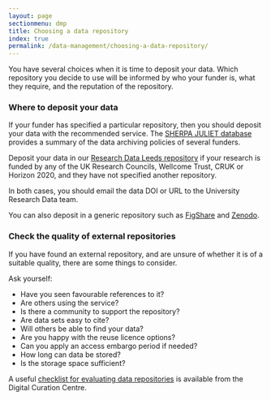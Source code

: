 ```yaml
---
layout: page
sectionmenu: dmp
title: Choosing a data repository
index: true
permalink: /data-management/choosing-a-data-repository/
---
```


You have several choices when it is time to deposit your data. Which repository you decide to use will be informed by who your funder is, what they require, and the reputation of the repository.

### Where to deposit your data
If your funder has specified a particular repository, then you should deposit your data with the recommended service. The [SHERPA JULIET database](https://v2.sherpa.ac.uk/juliet/) provides a summary of the data archiving policies of several funders.

Deposit your data in our [Research Data Leeds repository](https://archive.researchdata.leeds.ac.uk) if your research is funded by any of the UK Research Councils, Wellcome Trust, CRUK or Horizon 2020, and they have not specified another repository.

In both cases, you should email the data DOI or URL to the University Research Data team.

You can also deposit in a generic repository such as [FigShare](https://figshare.com/) and [Zenodo](https://zenodo.org/).

### Check the quality of external repositories
If you have found an external repository, and are unsure of whether it is of a suitable quality, there are some things to consider.

Ask yourself:

* Have you seen favourable references to it?
* Are others using the service?
* Is there a community to support the repository?
* Are data sets easy to cite?
* Will others be able to find your data?
* Are you happy with the reuse licence options?
* Can you apply an access embargo period if needed?
* How long can data be stored?
* Is the storage space sufficient?

A useful [checklist for evaluating data repositories](https://www.dcc.ac.uk/guidance/how-guides/where-keep-research-data) is available from the Digital Curation Centre.
